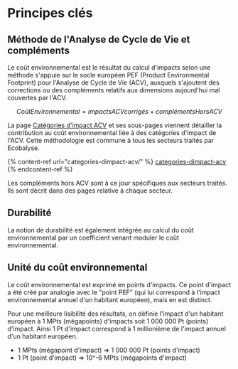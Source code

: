 # Principes clés

## Méthode de l'Analyse de Cycle de Vie et compléments

Le coût environnemental est le résultat du calcul d'impacts selon une méthode s'appuie sur le socle européen PEF (Product Environmental Footprint) pour l'Analyse de Cycle de Vie (ACV), auxquels s'ajoutent des corrections ou des compléments relatifs aux dimensions aujourd'hui mal couvertes par l'ACV.

$$
Coût Environnemental = impacts ACVcorrigés +compléments HorsACV
$$

La page [Catégories d'impact ACV](https://fabrique-numerique.gitbook.io/ecobalyse/alimentaire/cout-environnemental/categories-dimpact-acv) et ses sous-pages viennent détailler la contribution au coût environnemental liée à des catégories d'impact de l'ACV. Cette méthodologie est commune à tous les secteurs traités par Ecobalyse.

{% content-ref url="categories-dimpact-acv/" %}
[categories-dimpact-acv](categories-dimpact-acv/)
{% endcontent-ref %}

Les compléments hors ACV sont à ce jour spécifiques aux secteurs traités. Ils sont décrit dans des pages relative à chaque secteur.

## Durabilité&#x20;

La notion de durabilité est également intégrée au calcul du coût environnemental par un coefficient venant moduler le coût environnemental.

## Unité du coût environnemental

Le coût environnemental est exprimé en points d'impacts. Ce point d'impact a été créé par analogie avec le "point PEF" (qui lui correspond à l'impact environnemental annuel d'un habitant européen), mais en est distinct.

Pour une meilleure lisibilité des résultats, on définie l'impact d'un habitant européen à 1 MPts (mégapoints) d'impacts soit 1 000 000 Pt (points) d'impact. Ainsi 1 Pt d'impact correspond à 1 millionième de l'impact annuel d'un habitant européen.

* 1  MPts (mégapoint d'impact) => 1 000 000 Pt (points d'impact)
* 1 Pt (point d'impact) => 10^-6 MPts (mégapoints d'impact)
